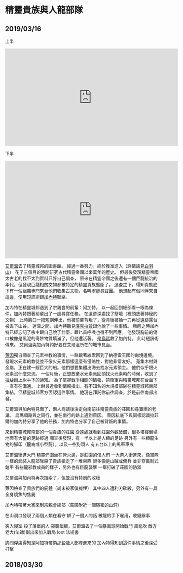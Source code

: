 <!-- TITLE: 考古遠行 -->
<!-- SUBTITLE: 遙遠的追尋 -->

# 精靈貴族與人龍部隊
## 2019/03/16

上半
<iframe width="560" height="315" src="https://www.youtube.com/embed/HVJFKAYbSOI" frameborder="0" allow="autoplay; encrypted-media" allowfullscreen></iframe>



下半
<iframe width="560" height="315" src="https://www.youtube.com/embed/" frameborder="0" allow="autoplay; encrypted-media" allowfullscreen></iframe>

[艾爾溫](/角色/艾爾溫)去了精靈城邦的圖書館。
經過一番努力，終於獲准進入（詳情請見[白羽山](白羽山)）
花了三個月的時間研究古代精靈帝國以來萬年的歷史。
但最後發現精靈帝國太古老的找不太到資料只好自己調查，
原來在精靈帝國之後還有一個巨龍統治的年代，但發現巨龍相關文物都被特定的精靈貴族壟斷了。
追查之下，得知貴族底下有一個組織專門來替他們收集古文物，名叫[寧靜尋寶團](/組織/勸世宗親會)。
他想起有個同伴來自這邊，便用短訊術跟[加內特](/角色/加內特)聯絡。

加內特在精靈城邦遇到了宗親會的前輩：阿加特。
以一起回到總部看一眼為條件，加內特跟著前輩出了一趟尋寶任務。
在遺跡深處找了祭壇（裡頭放著神秘的文物）
此時胸口一把短劍伸出，他被前輩背叛了，從背後被捅一刀再從遺跡露台被丟下山谷。
迷濛之間，加內特聽見[澤克拉贊](/角色/澤克拉贊)跟他說了一些事情。
轉醒之時加內特已經忘記了宗主跟自己說了什麼，跟匕首呼喚也得不到回應。
他發現胸前的傷口被像是黑泥的奇妙物質填滿了，但他還活著。
是[烏瑪](/角色/烏馬)救了加內特。
此時短訊術傳來。
艾爾溫與加內特約好要在艾爾溫所在的城市見面。

[萊因](/角色/萊因)獨自調查了元素神教的事情，一路跟著線索回到了納德雷王國的南境邊境。
發現水元素的教徒並不像火元素那樣這麼有侵略性，對他非常友好。
蒐集木材與金屬，正在建一艘巨大的船。他們想要集體出海去找水元素領主。
他們似乎跟火元素沒什麼交流。
一個月後，正想放棄水元素派回頭找火元素時的時候，收到了[拉斐爾](/角色/拉斐爾)上尉手下的通知。
為了掌握戰爭相關的情報，禁衛軍與精靈城邦在台面下一直有在溝通。
上尉最近收到情報指出，有不知名的大規模部隊在精靈城邦南部集結，但精靈城邦官方否認這件事情。
他現在拜託你前往調查，於是前往南部出發。

艾爾溫與加內特見面了，兩人商議後決定向南前往精靈貴族的莊園和尋寶團的老巢。
烏瑪順路與之同行，並在南行的路上遇到萊因。
萊因私底下與同樣認識拉菲爾的加內特分享了他的任務，加內特也分享了自己被背叛的事情。

來到精靈城邦南部的一個貴族的莊園
從遠處就看到莊園外觀破爛，很多塔樓倒塌
地面有大量的足跡經過
調查後發現，有一半以上是人類的足跡
另外有一些類龍生物的腳印（龍裔或小型龍），以及一些狗頭人
有五台以上的馬車車痕

艾爾溫衝進大門
精靈們圍坐在營火邊，是莊園的僕人們
一大票人衝進來，像軍隊一樣的武裝人龍部隊殺了貴族搶走了一堆東西
很多像是山賊或傭兵 並非穿戴制式鎧甲
有些龍邪教成員的樣子，另外也有巨龍襲擊 一舉打破了莊園的防禦

艾爾溫與加內特再次搜索了，但並沒有特別的收穫

萊因檢查了貴族們的屍體（尚未被家僕掩埋）
其中四人遭利刃砍殺，另外有一具全身燒焦的焦屍

加內特帶著大家來到宗親會總部（莊園附近一個隱密的山洞）

在山洞口發現了兩個人類在看守
綁了一個人問話
被龍的手下雇用，收錢辦事

突入寢室 殺了落單的人
突襲飯廳，艾爾溫丟了一個暴風球開始戰鬥
風亂吹
敵方老大(法師)衝出來加入戰局
loot 法術書

詢問俘虜得知是阿加特帶領那些龍人部隊進來的
加內特得知到這件事情之後深受打擊

## 2018/03/30

